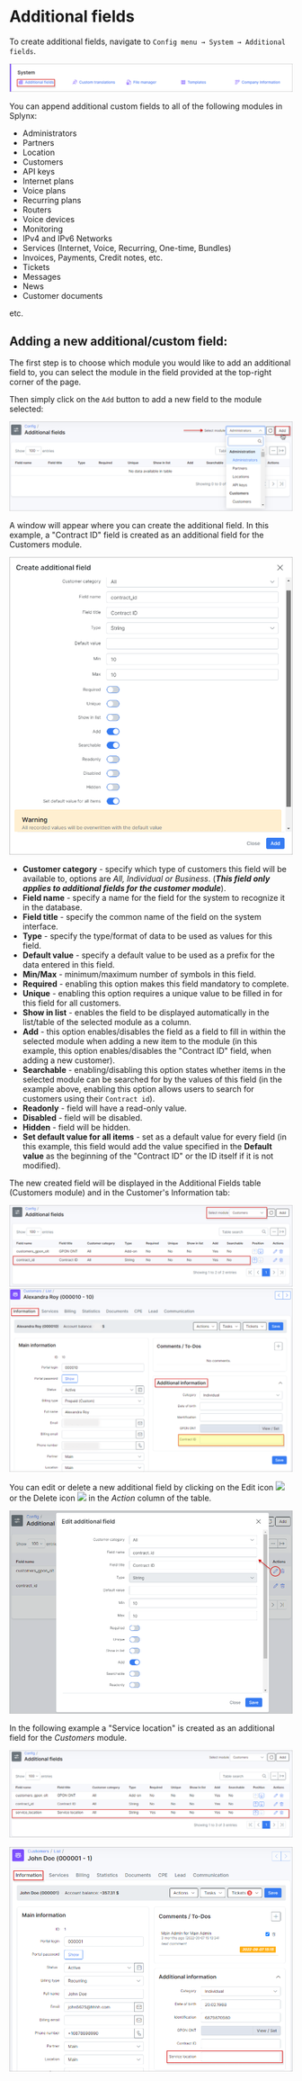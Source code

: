 Additional fields
================

To create additional fields, navigate to `Config menu → System → Additional fields`.

![Additional Fields](menu1.png)

You can append additional custom fields to all of the following modules in Splynx:

* Administrators
* Partners
* Location
* Customers
* API keys
* Internet plans
* Voice plans
* Recurring plans
* Routers
* Voice devices
* Monitoring
* IPv4 and IPv6 Networks
* Services (Internet, Voice, Recurring, One-time, Bundles)
* Invoices, Payments, Credit notes, etc.
* Tickets
* Messages
* News
* Customer documents

etc.


## Adding a new additional/custom field:

The first step is to choose which module you would like to add an additional field to, you can select the module in the field provided at the top-right corner of the page.

Then simply click on the `Add` button to add a new field to the module selected:

![Select module](select_module.png)

A window will appear where you can create the additional field. In this example, a "Contract ID" field is created as an additional field for the Customers module.

![Create additional field](create_additional_field.png)

* **Customer category** - specify which type of customers this field will be available to, options are *All, Individual or Business*. (***This field only applies to additional fields for the customer module***).
* **Field name** - specify a name for the field for the system to recognize it in the database.
* **Field title** - specify the common name of the field on the system interface.
* **Type** - specify the type/format of data to be used as values for this field.
* **Default value** - specify a default value to be used as a prefix for the data entered in this field.
* **Min/Max** - minimum/maximum number of symbols in this field.
* **Required** - enabling this option makes this field mandatory to complete.
* **Unique** -  enabling this option requires a unique value to be filled in for this field for all customers.
* **Show in list** - enables the field to be displayed automatically in the list/table of the selected module as a column.
* **Add** - this option enables/disables the field as a field to fill in within the selected module when adding a new item to the module (in this example, this option enables/disables the "Contract ID" field, when adding a new customer).
* **Searchable** - enabling/disabling this option states whether items in the selected module can be searched for by the values of this field (in the example above, enabling this option allows users to search for customers using their `Contract id`).
* **Readonly** - field will have a read-only value.
* **Disabled** - field will be disabled.
* **Hidden** - field will be hidden.
* **Set default value for all items** - set as a default value for every field (in this example, this field would add the value specified in the **Default value** as the beginning of the "Contract ID" or the ID itself if it is not modified).

The new created field will be displayed in the Additional Fields table (Customers module) and in the Customer's Information tab:

![Additional field](contract_id.png)
![Additional field](info.png)

You can edit or delete a new additional field by clicking on the Edit icon <icon class="image-icon">![](edit.png)</icon> or the Delete icon <icon class="image-icon">![](delete.png)</icon> in the *Action* column of the table.

![Edit addtional field](edit_af.png)

In the following example a "Service location" is created as an additional field for the *Customers* module.

![Service location](service_location.png)

![Info](service_location_information.png)

